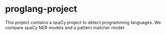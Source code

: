 # proglang-project

This project contains a spaCy project to detect programming languages. We compare
spaCy NER models and a pattern matcher model. 


